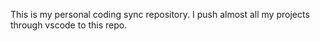 This is my personal coding sync repository.
I push almost all my projects through vscode to this repo.
